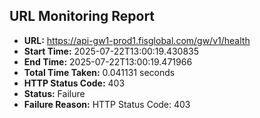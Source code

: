 ## URL Monitoring Report

- **URL:** https://api-gw1-prod1.fisglobal.com/gw/v1/health
- **Start Time:** 2025-07-22T13:00:19.430835
- **End Time:** 2025-07-22T13:00:19.471966
- **Total Time Taken:** 0.041131 seconds
- **HTTP Status Code:** 403
- **Status:** Failure
- **Failure Reason:** HTTP Status Code: 403
